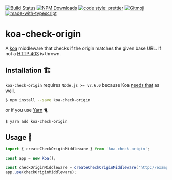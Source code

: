 [![Build Status](https://img.shields.io/travis/holidaycheck/koa-check-origin/master.svg?style=flat)](https://travis-ci.org/holidaycheck/koa-check-origin)
[![NPM Downloads](https://img.shields.io/npm/dm/koa-check-origin.svg?style=flat)](https://www.npmjs.org/package/koa-check-origin)
[![code style: prettier](https://img.shields.io/badge/code_style-prettier-ff69b4.svg?style=flat)](https://github.com/prettier/prettier)
[![Gitmoji](https://img.shields.io/badge/gitmoji-%20😜%20😍-FFDD67.svg?style=flat)](https://gitmoji.carloscuesta.me)
[![made-with-typescript](https://img.shields.io/badge/Made%20with-TypeScript-1f425f.svg?style=flat)](http://www.typescriptlang.org)

# koa-check-origin

A [koa](https://koajs.com) middleware that checks if the origin matches the given base URL. If not a [HTTP 403](https://http.cat/403) is thrown.

## Installation 🏗

`koa-check-origin` requires `Node.js >= v7.6.0` because Koa [needs that](https://github.com/koajs/koa#installation) as well.

```sh
$ npm install --save koa-check-origin
```

or if you use [Yarn](https://yarnpkg.com) 🐈

```sh
$ yarn add koa-check-origin
```

## Usage 🔨

```js
import { createCheckOriginMiddleware } from 'koa-check-origin';

const app = new Koa();

const checkOriginMiddleware = createCheckOriginMiddleware('http://example.com');
app.use(checkOriginMiddleware);
```
